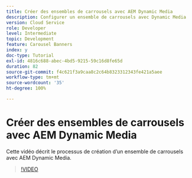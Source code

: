 ```yaml
---
title: Créer des ensembles de carrousels avec AEM Dynamic Media
description: Configurer un ensemble de carrousels avec Dynamic Media
version: Cloud Service
role: Developer
level: Intermediate
topic: Development
feature: Carousel Banners
index: y
doc-type: Tutorial
exl-id: 4816c688-abec-4bd5-9215-59c16d8fe65d
duration: 82
source-git-commit: f4c621f3a9caa8c2c64b8323312343fe421a5aee
workflow-type: tm+mt
source-wordcount: '35'
ht-degree: 100%

---
```


# Créer des ensembles de carrousels avec AEM Dynamic Media

Cette vidéo décrit le processus de création d’un ensemble de carrousels avec AEM Dynamic Media.

>[!VIDEO](https://video.tv.adobe.com/v/335380?quality=12&learn=on)
